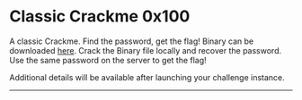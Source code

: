 # Classic Crackme 0x100

A classic Crackme. Find the password, get the flag! Binary can be downloaded [here](https://artifacts.picoctf.net/c_titan/82/crackme100). Crack the Binary file locally and recover the password. Use the same password on the server to get the flag!

Additional details will be available after launching your challenge instance.

-----

